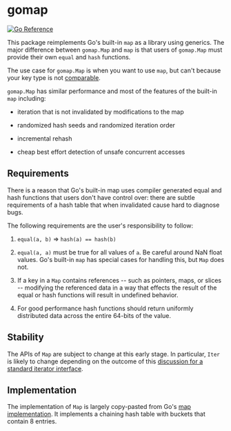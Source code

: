 # gomap

[![Go Reference](https://pkg.go.dev/badge/github.com/aristanetworks/gomap.svg)](https://pkg.go.dev/github.com/aristanetworks/gomap)

This package reimplements Go's built-in `map` as a library using
generics. The major difference between `gomap.Map` and `map` is that
users of `gomap.Map` must provide their own `equal` and `hash`
functions.

The use case for `gomap.Map` is when you want to use `map`, but can't
because your key type is not
[comparable](https://go.dev/ref/spec#Comparison_operators).

`gomap.Map` has similar performance and most of the features of the
built-in `map` including:

- iteration that is not invalidated by modifications to the map

- randomized hash seeds and randomized iteration order

- incremental rehash

- cheap best effort detection of unsafe concurrent accesses

## Requirements

There is a reason that Go's built-in map uses compiler generated equal
and hash functions that users don't have control over: there are
subtle requirements of a hash table that when invalidated cause hard
to diagnose bugs.

The following requirements are the user's responsibility to follow:

1. `equal(a, b)` => `hash(a) == hash(b)`

1. `equal(a, a)` must be true for all values of `a`. Be careful around NaN
   float values. Go's built-in `map` has special cases for handling
   this, but `Map` does not.

1. If a key in a `Map` contains references -- such as pointers, maps,
   or slices -- modifying the referenced data in a way that effects
   the result of the equal or hash functions will result in undefined
   behavior.

1. For good performance hash functions should return uniformly
   distributed data across the entire 64-bits of the value.

## Stability

The APIs of `Map` are subject to change at this early stage. In
particular, `Iter` is likely to change depending on the outcome of
this [discussion for a standard iterator
interface](https://github.com/golang/go/discussions/54245).

## Implementation

The implementation of `Map` is largely copy-pasted from Go's [map
implementation](https://github.com/golang/go/blob/go1.18/src/runtime/map.go).
It implements a chaining hash table with buckets that contain 8
entries.
